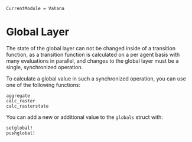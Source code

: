 ```@meta
CurrentModule = Vahana
```

# Global Layer

The state of the global layer can not be changed inside of a
transition function, as a transition function is calculated on a per
agent basis with many evaluations in parallel, and changes to the
global layer must be a single, synchronized operation.

To calculate a global value in such a synchronized operation, you can
use one of the following functions:

```@docs
aggregate
calc_raster
calc_rasterstate
```

You can add a new or additional value to the `globals` struct with:

```@docs
setglobal!
pushglobal!
```
